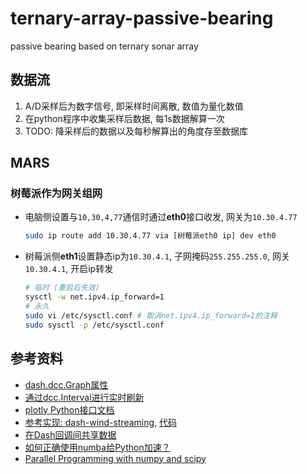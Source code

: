 # ternary-array-passive-bearing
passive bearing based on ternary sonar array

## 数据流

1. A/D采样后为数字信号, 即采样时间离散, 数值为量化数值
2. 在python程序中收集采样后数据, 每1s数据解算一次
3. TODO: 降采样后的数据以及每秒解算出的角度存至数据库

## MARS

### 树莓派作为网关组网

- 电脑侧设置与`10,30,4,77`通信时通过**eth0**接口收发, 网关为`10.30.4.77`

	```sh
	sudo ip route add 10.30.4.77 via [树莓派eth0 ip] dev eth0
	```

- 树莓派侧**eth1**设置静态ip为`10.30.4.1`, 子网掩码`255.255.255.0`, 网关`10.30.4.1`, 开启ip转发

	```sh
	# 临时 (重启后失效)
	sysctl -w net.ipv4.ip_forward=1
	# 永久
	sudo vi /etc/sysctl.conf # 取消net.ipv4.ip_forward=1的注释
	sudo sysctl -p /etc/sysctl.conf
	```

## 参考资料

- [dash.dcc.Graph属性](https://dash.plotly.com/dash-core-components/graph#graph-properties)
- [通过dcc.Interval进行实时刷新](https://dash.plotly.com/live-updates)
- [plotly Python接口文档](https://plotly.com/python/)
- [参考实现: dash-wind-streaming](https://dash.gallery/dash-wind-streaming/), [代码](https://github.com/plotly/dash-sample-apps/blob/main/apps/dash-wind-streaming/app.py)
- [在Dash回调间共享数据](https://dash.plotly.com/sharing-data-between-callbacks)
- [如何正确使用numba给Python加速？](https://www.zhihu.com/question/406931055)
- [Parallel Programming with numpy and scipy](https://scipy.github.io/old-wiki/pages/ParallelProgramming)